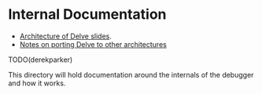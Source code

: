 # Internal Documentation

* [Architecture of Delve slides](https://speakerdeck.com/aarzilli/internal-architecture-of-delve).
* [Notes on porting Delve to other architectures](portnotes.md)

TODO(derekparker)

This directory will hold documentation around the internals of the debugger and how it works.
